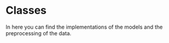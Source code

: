 # Classes

In here you can find the implementations of the models and the preprocessing
of the data.
